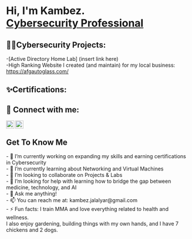 <h1>Hi, I'm Kambez. <br/><a href="https://www.linkedin.com/in/KambezJ/">Cybersecurity Professional</a></h1>

<h2>👨‍💻Cybersecurity Projects:</h2>

-[Active Directory Home Lab] (insert link here)
<br>
-High Ranking Website I created (and maintain) for my local business: https://afgautoglass.com/

<h2>✨Certifications:</h2>

<h2> 🤳 Connect with me:</h2>

[<img align="left" alt="KambezJalalyar | LinkedIn" width="22px" src="https://cdn.jsdelivr.net/npm/simple-icons@v3/icons/linkedin.svg" />][linkedin]
[<img align="left" alt="KambezJalalyar | Instagram" width="22px" src="https://cdn.jsdelivr.net/npm/simple-icons@v3/icons/instagram.svg" />][instagram]

[instagram]: https://www.instagram.com/kambezsadat/
[linkedin]: https://linkedin.com/in/kambezJ/
<br>

<h2>Get To Know Me</h2>
- 🔭 I’m currently working on expanding my skills and earning certifications in Cybersecurity
<BR>
- 🌱 I’m currently learning about Networking and Virtual Machines
<BR>
- 👯 I’m looking to collaborate on Projects & Labs
<BR>
- 🤔 I’m looking for help with learning how to bridge the gap between medicine, technology, and AI
<BR>
- 💬 Ask me anything!
<BR>
- 📫 You can reach me at: kambez.jalalyar@gmail.com
<BR>
- ⚡ Fun facts: I train MMA and love everything related to health and wellness.
<br>
    I also enjoy gardening, building things with my own hands, and I have 7 chickens and 2 dogs.
